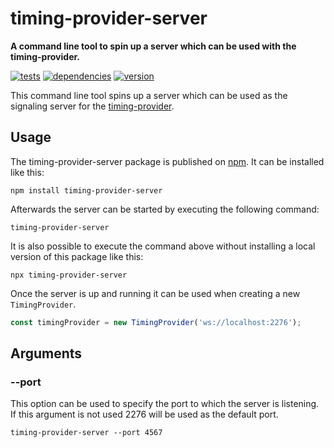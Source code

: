 # timing-provider-server

**A command line tool to spin up a server which can be used with the timing-provider.**

[![tests](https://img.shields.io/travis/chrisguttandin/timing-provider-server/master.svg?style=flat-square)](https://travis-ci.org/chrisguttandin/timing-provider-server)
[![dependencies](https://img.shields.io/david/chrisguttandin/timing-provider-server.svg?style=flat-square)](https://www.npmjs.com/package/timing-provider-server)
[![version](https://img.shields.io/npm/v/timing-provider-server.svg?style=flat-square)](https://www.npmjs.com/package/timing-provider-server)

This command line tool spins up a server which can be used as the signaling server for the [timing-provider](https://github.com/chrisguttandin/timing-provider).

## Usage

The timing-provider-server package is published on [npm](https://www.npmjs.com/package/timing-provider-server). It can be installed like this:

```shell
npm install timing-provider-server
```

Afterwards the server can be started by executing the following command:

```shell
timing-provider-server
```

It is also possible to execute the command above without installing a local version of this package like this:

```shell
npx timing-provider-server
```

Once the server is up and running it can be used when creating a new `TimingProvider`.

```js
const timingProvider = new TimingProvider('ws://localhost:2276');
```

## Arguments

### --port

This option can be used to specify the port to which the server is listening. If this argument is not used 2276 will be used as the default port.

```shell
timing-provider-server --port 4567
```
